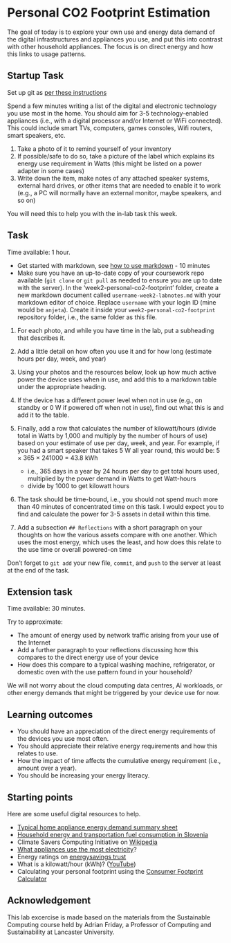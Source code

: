 # Personal CO2 Footprint Estimation

The goal of today is to explore your own use and energy data demand of the digital infrastructures and appliances you use, and put this into contrast with other household appliances. The focus is on direct energy and how this links to usage patterns.

## Startup Task

Set up git as [per these instructions](https://github.com/anjeta/SUSCOMP-2025-LABS/tree/main/github-repo-setup)

Spend a few minutes writing a list of the digital and electronic technology you use most in the home. You should aim for 3-5 technology-enabled appliances (i.e., with a digital processor and/or Internet or WiFi connected). This could include smart TVs, computers, games consoles, Wifi routers, smart speakers, etc.

1. Take a photo of it to remind yourself of your inventory
2. If possible/safe to do so, take a picture of the label which explains its energy use requirement in Watts (this might be listed on a power adapter in some cases)
3. Write down the item, make notes of any attached speaker systems, external hard drives, or other items that are needed to enable it to work (e.g., a PC will normally have an external monitor, maybe speakers, and so on)

You will need this to help you with the in-lab task this week.

## Task

Time available: 1 hour.

- Get started with markdown, see [how to use markdown](https://www.markdownguide.org/) - 10 minutes
- Make sure you have an up-to-date copy of your coursework repo available (```git clone``` or ```git pull``` as needed to ensure you are up to date with the server). In the ‘week2-personal-co2-footprint’ folder, create a new markdown document called ```username-week2-labnotes.md``` with your markdown editor of choice. Replace ```username``` with your login ID (mine would be ```anjeta```). Create it inside your ```week2-personal-co2-footprint``` repository folder, i.e., the same folder as this file.

1. For each photo, and while you have time in the lab, put a subheading that describes it.
2. Add a little detail on how often you use it and for how long (estimate hours per day, week, and year)
3. Using your photos and the resources below, look up how much active power the device uses when in use, and add this to a markdown table under the appropriate heading.
4. If the device has a different power level when not in use (e.g., on standby or 0 W if powered off when not in use), find out what this is and add it to the table.
5. Finally, add a row that calculates the number of kilowatt/hours (divide total in Watts by 1,000 and multiply by the number of hours of use) based on your estimate of use per day, week, and year. For example, if you had a smart speaker that takes 5 W all year round, this would be: 5 × 365 × 241000 = 43.8 kWh

   - i.e., 365 days in a year by 24 hours per day to get total hours used, multiplied by the power demand in Watts to get Watt-hours
   - divide by 1000 to get kilowatt hours

6. The task should be time-bound, i.e., you should not spend much more than 40 minutes of concentrated time on this task. I would expect you to find and calculate the power for 3-5 assets in detail within this time.
7. Add a subsection ```## Reflections``` with a short paragraph on your thoughts on how the various assets compare with one another. Which uses the most energy, which uses the least, and how does this relate to the use time or overall powered-on time

Don’t forget to ```git add``` your new file, ```commit```, and ```push``` to the server at least at the end of the task.

## Extension task

Time available: 30 minutes.

Try to approximate:

- The amount of energy used by network traffic arising from your use of the Internet
- Add a further paragraph to your reflections discussing how this compares to the direct energy use of your device
- How does this compare to a typical washing machine, refrigerator, or domestic oven with the use pattern found in your household?

We will not worry about the cloud computing data centres, AI workloads, or other energy demands that might be triggered by your device use for now.

## Learning outcomes

- You should have an appreciation of the direct energy requirements of the devices you use most often.
- You should appreciate their relative energy requirements and how this relates to use.
- How the impact of time affects the cumulative energy requirement (i.e., amount over a year).
- You should be increasing your energy literacy.

## Starting points

Here are some useful digital resources to help.

- [Typical home appliance energy demand summary sheet](https://www.nea.org.uk/wp-content/uploads/2022/03/Electricity-Consumption-Around-the-Home.pdf)
- [Household energy and transportation fuel consumption in Slovenia](https://kazalci.arso.gov.si/en/content/household-energy-and-transportation-fuel-consumption-2?utm_source=chatgpt.com)
- Climate Savers Computing Initiative on [Wikipedia](https://en.wikipedia.org/wiki/Climate_Savers_Computing_Initiative)
- [What appliances use the most electricity](https://energysavingtrust.org.uk/top-five-energy-consuming-home-appliances/)?
- Energy ratings on [energysavings trust](https://energysavingtrust.org.uk/advice/home-appliances/)
- What is a kilowatt/hour (kWh)? ([YouTube](https://www.youtube.com/watch?v=SMPhh8gT_1E))
- Calculating your personal footprint using the [Consumer Footprint Calculator](https://eplca.jrc.ec.europa.eu/ConsumerFootprint.html?utm_source=chatgpt.com)

## Acknowledgement

This lab excercise is made based on the materials from the Sustainable Computing course held by Adrian Friday, a Professor of Computing and Sustainability at Lancaster University.
